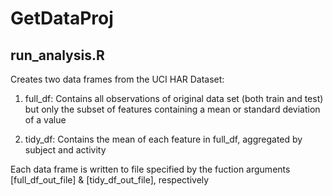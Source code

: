 GetDataProj
===========

run_analysis.R
------------

Creates two data frames from the UCI HAR Dataset:

   1) full_df: Contains all observations of original data set (both train and
       test) but only the subset of features containing a mean or standard
       deviation of a value

   2) tidy_df: Contains the mean of each feature in full_df, aggregated by
      subject and activity

 Each data frame is written to file specified by the fuction arguments
 [full_df_out_file] & [tidy_df_out_file], respectively
